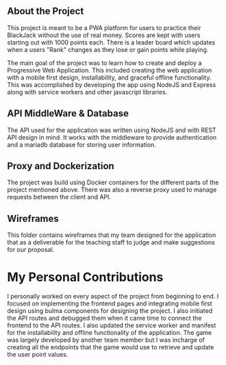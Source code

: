 ## About the Project 

This project is meant to be a PWA platform for users to practice their BlackJack without the use of real money. Scores are kept with users starting out with 1000 points each. There is a leader board which updates when a users "Rank" changes as they lose or gain points while playing.

The main goal of the project was to learn how to create and deploy a Progressive Web Application. This included creating the web application with a mobile first design, installability, and graceful offline functionality. This was accomplished by developing the app using NodeJS and Express along with service workers and other javascript libraries.

## API MiddleWare & Database

The API used for the application was written using NodeJS and with REST API design in mind. It works with the middleware to provide authentication and a mariadb database for storing user information.     

## Proxy and Dockerization

The project was build using Docker containers for the different parts of the project mentioned above. There was also a reverse proxy used to manage requests between the client and API.

## Wireframes

This folder contains wireframes that my team designed for the application that as a deliverable for the teaching staff to judge and make suggestions for our proposal.

# My Personal Contributions

I personally worked on every aspect of the project from beginning to end. I focused on implementing the frontend pages and integrating mobile first design using bulma components for designing the project. I also initiated the API routes and debugged them when it came time to connect the frontend to the API routes. I also updated the service worker and manifest for the installability and offline functionality of the application. The game was largely developed by another team member but I was incharge of creating all the endpoints that the game would use to retrieve and update the user point values.